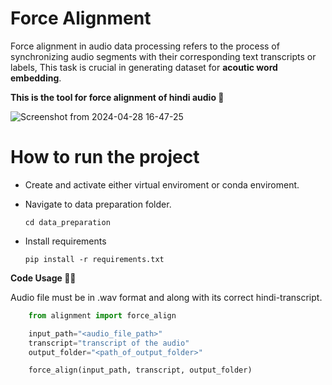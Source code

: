 # Force Alignment 
Force alignment in audio data processing refers to the process of synchronizing audio segments with their corresponding text transcripts or labels, This task is crucial in 
generating dataset for **acoutic word embedding**. 

**This is the tool for force alignment of hindi audio 💪**

![Screenshot from 2024-04-28 16-47-25](https://github.com/xorsuyash/hindi-acoustic-word-embedding/assets/98162846/0076c28e-5266-4961-af75-3a1669a9de23)

# How to run the project 
* Create and activate either virtual enviroment or conda enviroment.
* Navigate to data preparation folder.

      cd data_preparation
* Install requirements

      pip install -r requirements.txt

**Code Usage 👨‍💻**

Audio file must be in .wav format and along with its correct hindi-transcript.
  ```python
      from alignment import force_align

      input_path="<audio_file_path>"
      transcript="transcript of the audio"
      output_folder="<path_of_output_folder>"

      force_align(input_path, transcript, output_folder)

